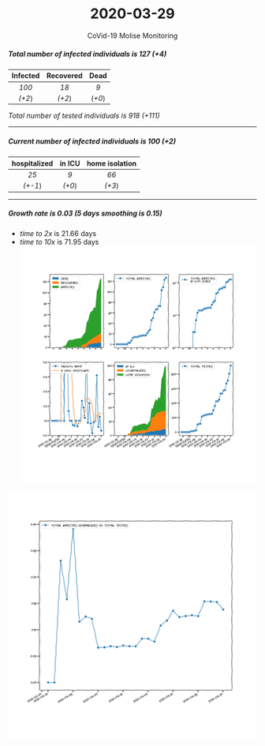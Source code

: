 <div align='center'>

# 2020-03-29
CoVid-19 Molise Monitoring
</div>

##### Total number of infected individuals is 127 (+4)
Infected | Recovered | Dead
:---: | :---: | :---:
*100* | *18* | *9*
*(+2*) | *(+2*) | (*+0*)

*Total number of tested individuals is 918 (+111)*
***
##### Current number of infected individuals is 100 (+2)
hospitalized | in ICU | home isolation
:---: | :---: | :---:
*25* |*9* |*66*
*(+-1*) |*(+0*) |*(+3*)
***
##### Growth rate is 0.03 (5 days smoothing is 0.15)
- *time to 2x* is 21.66 days
- *time to 10x* is 71.95 days
![stats][stats]

![infected_normalized][infected_normalized]

[stats]: stats_Molise.png
[infected_normalized]: infected_normalized_Molise.png
